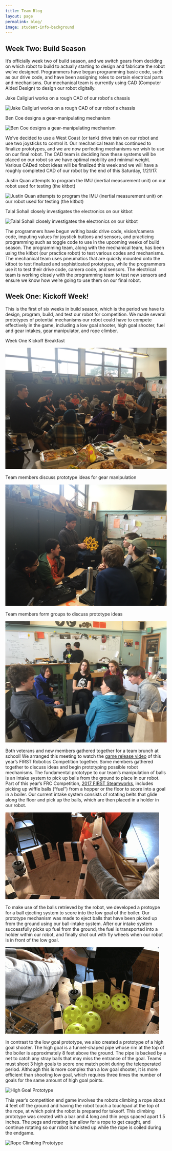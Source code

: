 ```yaml
---
title: Team Blog
layout: page
permalink: blog/
image: student-info-background
---
```



## Week Two: Build Season

It’s officially week two of build season, and we switch gears from deciding on which robot to build to actually starting to design and fabricate the robot we’ve designed. Programmers have begun programming basic code, such as our drive code, and have been assigning roles to certain electrical parts and mechanisms. Our mechanical team is currently using CAD (Computer Aided Design) to design our robot digitally.

Jake Caligiuri works on a rough CAD of our robot's chassis

<img src="/assets/img/jake_cadding.JPG" alt="Jake Caligiuri works on a rough CAD of our robot's chassis" class="picture-height"/>

Ben Coe designs a gear-manipulating mechanism

<img src="/assets/img/ben_cadding.JPG" alt="Ben Coe designs a gear-manipulating mechanism" class="picture-height"/>

We’ve decided to use a West Coast (or tank) drive train on our robot and use two joysticks to control it. Our mechanical team has continued to finalize prototypes, and we are now perfecting mechanisms we wish to use on our final robot. The CAD team is deciding how these systems will be placed on our robot so we have optimal mobility and minimal weight. Various CADed robot ideas will be finalized this week and we will have a roughly completed CAD of our robot by the end of this Saturday, 1/21/17.

Justin Quan attempts to program the IMU (inertial measurement unit) on our robot used for testing (the kitbot)

<img src="/assets/img/justin_programming.JPG" alt="Justin Quan attempts to program the IMU (inertial measurement unit) on our robot used for testing (the kitbot)" class="picture-height"/>


Talal Sohail closely investigates the electronics on our kitbot

<img src="/assets/img/talal_electrical.JPG" alt="Talal Sohail closely investigates the electronics on our kitbot" class="picture-height"/>

The programmers have begun writing basic drive code, vision/camera code, imputing values for joystick buttons and sensors, and practicing programming such as toggle code to use in the upcoming weeks of build season. The programming team, along with the mechanical team, has been using the kitbot (our practice robot) to test various codes and mechanisms. The mechanical team uses pneumatics that are quickly mounted onto the kitbot to test finalized and sophisticated prototypes, while the programmers use it to test their drive code, camera code, and sensors. The electrical team is working closely with the programming team to test new sensors and ensure we know how we’re going to use them on our final robot.





## Week One: Kickoff Week!

This is the first of six weeks in build season, which is the period we have to design, program, build, and test our robot for competition. We made several prototypes of potential mechanisms our robot could have to compete effectively in the game, including a low goal shooter, high goal shooter, fuel and gear intakes, gear manipulator, and rope climber.

Week One Kickoff Breakfast

<img src="/assets/img/week_one_breakfast.JPG" alt="Week One Kickoff Breakfast" class="picture-height"/>

Team members discuss prototype ideas for gear manipulation

<img src="/assets/img/week_one_jerry_gear.JPG" alt="Team member discusses prototype ideas" class="picture-height"/>

Team members form groups to discuss prototype ideas

<img src="/assets/img/week_one_prototype_meeting.JPG" alt="Team members discuss prototype ideas" class="picture-height"/>

Both veterans and new members gathered together for a team brunch at school! We arranged this meeting to watch the [game release video](https://www.youtube.com/watch?v=RwwnbLSW6hY) of this year’s FIRST Robotics Competition together. Some members gathered together to discuss ideas and begin prototyping possible robot mechanisms. The fundamental prototype to our team’s manipulation of balls is an intake system to pick up balls from the ground to place in our robot. Part of this year’s FRC Competition, [2017 FIRST Steamworks](http://www.firstinspires.org/robotics/frc/game-and-season), includes picking up wiffle balls (“fuel”) from a hopper or the floor to score into a goal in a boiler. Our current intake system consists of rotating belts that glide along the floor and pick up the balls, which are then placed in a holder in our robot.

![Fuel Intake Prototype](/assets/img/intake_prototype.gif)

To make use of the balls retrieved by the robot, we developed a protoype for a ball ejecting system to score into the low goal of the boiler. Our prototype mechanism was made to eject balls that have been picked up from the ground using our ball-intake system. After our intake system successfully picks up fuel from the ground, the fuel is transported into a holder within our robot, and finally shot out with fly wheels when our robot is in front of the low goal.

![Low Goal Shooter Prototype](/assets/img/lowgoal_prototype.gif)

In contrast to the low goal prototype, we also created a prototype of a high goal shooter. The high goal is a funnel-shaped pipe whose rim at the top of the boiler is approximately 8 feet above the ground. The pipe is backed by a net to catch any stray balls that may miss the entrance of the goal. Teams must shoot 3 high goals to score one match point during the teleoperated period. Although this is more complex than a low goal shooter, it is more efficient than shooting low goal, which requires three times the number of goals for the same amount of high goal points.

![High Goal Prototype](/assets/img/highgoal_prototype.gif)

This year’s competition end game involves the robots climbing a rope about 4 feet off the ground and having the robot touch a touchpad at the top of the rope, at which point the robot is prepared for takeoff. This climbing prototype was created with a bar and 4 long and thin pegs spaced apart 1.5 inches. The pegs and rotating bar allow for a rope to get caught, and continue rotating so our robot is hoisted up while the rope is coiled during the endgame.

![Rope Climbing Prototype](/assets/img/climber_prototype.gif)
